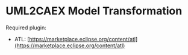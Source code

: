 # UML2CAEX Model Transformation

Required plugin:
- ATL: [https://marketplace.eclipse.org/content/atl](https://marketplace.eclipse.org/content/atl)
